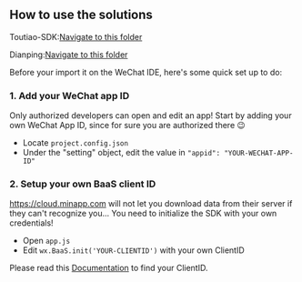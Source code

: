 ## How to use the solutions

Toutiao-SDK:[Navigate to this folder](solutions/toutiao-sdk/)

Dianping:[Navigate to this folder](solutions/dianping/)

Before your import it on the WeChat IDE, here's some quick set up to do:

### 1. Add your WeChat app ID

Only authorized developers can open and edit an app!
Start by adding your own WeChat App ID, since for sure you are authorized there 😉

- Locate `project.config.json`
- Under the "setting" object, edit the value in `"appid": "YOUR-WECHAT-APP-ID"`

### 2. Setup your own BaaS client ID

https://cloud.minapp.com will not let you download data from their server if they can't recognize you... You need to initialize the SDK with your own credentials!

- Open `app.js`
- Edit `wx.BaaS.init('YOUR-CLIENTID')` with your own ClientID

Please read this [Documentation](https://doc.minapp.com/js-sdk/wechat/) to find your ClientID.
